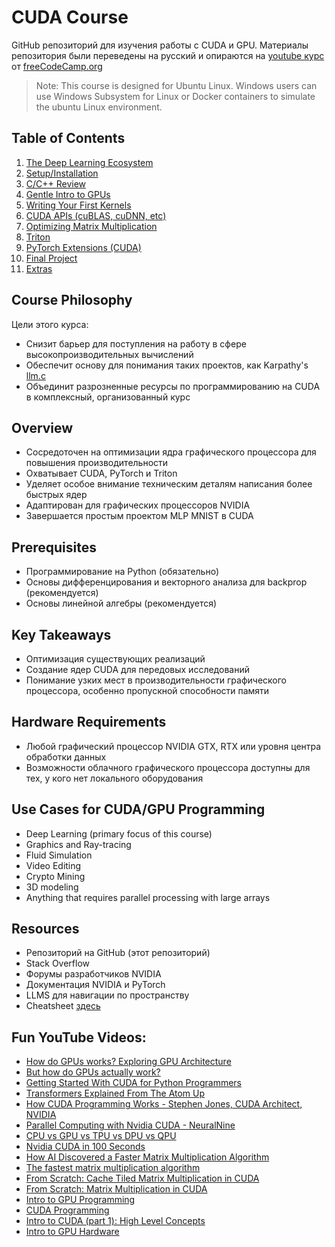 # CUDA Course

GitHub репозиторий для изучения работы с CUDA и GPU. Материалы репозитория были переведены на русский и опираются на [youtube курс](https://www.youtube.com/watch?v=86FAWCzIe_4&list=WL&index=2) от [freeCodeCamp.org](https://www.youtube.com/@freecodecamp)

> Note: This course is designed for Ubuntu Linux. Windows users can use Windows Subsystem for Linux or Docker containers to simulate the ubuntu Linux environment.

## Table of Contents

1. [The Deep Learning Ecosystem](01_Deep_Learning_Ecosystem/README.md)
2. [Setup/Installation](02_Setup/README.md)
3. [C/C++ Review](03_C_and_C++_Review/README.md)
4. [Gentle Intro to GPUs](04_Gentle_Intro_to_GPUs/README.md)
5. [Writing Your First Kernels](05_Writing_your_First_Kernels/README.md)
6. [CUDA APIs (cuBLAS, cuDNN, etc)](06_CUDA_APIs/README.md)
7. [Optimizing Matrix Multiplication](07_Faster_Matmul/README.md)
8. [Triton](08_Triton/README.md)
9. [PyTorch Extensions (CUDA)](08_PyTorch_Extensions/README.md)
10. [Final Project](09_Final_Project/README.md)
11. [Extras](10_Extras/README.md)

## Course Philosophy

Цели этого курса:

- Снизит барьер для поступления на работу в сфере высокопроизводительных вычислений
- Обеспечит основу для понимания таких проектов, как Karpathy's [llm.c](https://github.com/karpathy/llm.c)
- Объединит разрозненные ресурсы по программированию на CUDA в комплексный, организованный курс

## Overview

- Сосредоточен на оптимизации ядра графического процессора для повышения производительности
- Охватывает CUDA, PyTorch и Triton
- Уделяет особое внимание техническим деталям написания более быстрых ядер
- Адаптирован для графических процессоров NVIDIA
- Завершается простым проектом MLP MNIST в CUDA

## Prerequisites

- Программирование на Python (обязательно)
- Основы дифференцирования и векторного анализа для backprop (рекомендуется)
- Основы линейной алгебры (рекомендуется)

## Key Takeaways

- Оптимизация существующих реализаций
- Создание ядер CUDA для передовых исследований
- Понимание узких мест в производительности графического процессора, особенно пропускной способности памяти

## Hardware Requirements

- Любой графический процессор NVIDIA GTX, RTX или уровня центра обработки данных
- Возможности облачного графического процессора доступны для тех, у кого нет локального оборудования

## Use Cases for CUDA/GPU Programming

- Deep Learning (primary focus of this course)
- Graphics and Ray-tracing
- Fluid Simulation
- Video Editing
- Crypto Mining
- 3D modeling
- Anything that requires parallel processing with large arrays

## Resources

- Репозиторий на GitHub (этот репозиторий)
- Stack Overflow
- Форумы разработчиков NVIDIA
- Документация NVIDIA и PyTorch
- LLMS для навигации по пространству
- Cheatsheet [здесь](/11_Extras/assets/cheatsheet.md)

## Fun YouTube Videos:
- [How do GPUs works? Exploring GPU Architecture](https://www.youtube.com/watch?v=h9Z4oGN89MU)
- [But how do GPUs actually work?](https://www.youtube.com/watch?v=58jtf24uijw&ab_channel=Graphicode)
- [Getting Started With CUDA for Python Programmers](https://www.youtube.com/watch?v=nOxKexn3iBo&ab_channel=JeremyHoward)
- [Transformers Explained From The Atom Up](https://www.youtube.com/watch?v=7lJZHbg0EQ4&ab_channel=JacobRintamaki)
- [How CUDA Programming Works - Stephen Jones, CUDA Architect, NVIDIA](https://www.youtube.com/watch?v=QQceTDjA4f4&ab_channel=ChristopherHollinworth)
- [Parallel Computing with Nvidia CUDA - NeuralNine](https://www.youtube.com/watch?v=zSCdTOKrnII&ab_channel=NeuralNine)
- [CPU vs GPU vs TPU vs DPU vs QPU](https://www.youtube.com/watch?v=r5NQecwZs1A&ab_channel=Fireship)
- [Nvidia CUDA in 100 Seconds](https://www.youtube.com/watch?v=pPStdjuYzSI&ab_channel=Fireship)
- [How AI Discovered a Faster Matrix Multiplication Algorithm](https://www.youtube.com/watch?v=fDAPJ7rvcUw&t=1s&ab_channel=QuantaMagazine)
- [The fastest matrix multiplication algorithm](https://www.youtube.com/watch?v=sZxjuT1kUd0&ab_channel=Dr.TreforBazett)
- [From Scratch: Cache Tiled Matrix Multiplication in CUDA](https://www.youtube.com/watch?v=ga2ML1uGr5o&ab_channel=CoffeeBeforeArch)
- [From Scratch: Matrix Multiplication in CUDA](https://www.youtube.com/watch?v=DpEgZe2bbU0&ab_channel=CoffeeBeforeArch)
- [Intro to GPU Programming](https://www.youtube.com/watch?v=G-EimI4q-TQ&ab_channel=TomNurkkala)
- [CUDA Programming](https://www.youtube.com/watch?v=xwbD6fL5qC8&ab_channel=TomNurkkala)
- [Intro to CUDA (part 1): High Level Concepts](https://www.youtube.com/watch?v=4APkMJdiudU&ab_channel=JoshHolloway)
- [Intro to GPU Hardware](https://www.youtube.com/watch?v=kUqkOAU84bA&ab_channel=TomNurkkala)
